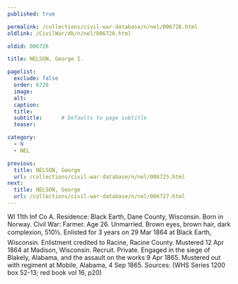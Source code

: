 ```yaml
---
published: true

permalink: /collections/civil-war-database/n/nel/006726.html
oldlink: /CivilWar/db/n/nel/006726.html

oldid: 006726

title: NELSON, George I.

pagelist:
  exclude: false
  order: 6726
  image: 
  alt:
  caption:
  title:
  subtitle:      # Defaults to page subtitle
  teaser:

category: 
  - N 
  - NEL

previous:
  title: NELSON, George
  url: /collections/civil-war-database/n/nel/006725.html  
next:
  title: NELSON, George
  url: /collections/civil-war-database/n/nel/006727.html   
---
```

WI 11th Inf Co A. Residence: Black Earth, Dane County, Wisconsin. Born in Norway. Civil War: Farmer. Age 26. Unmarried. Brown eyes, brown hair, dark complexion, 5&#146;10&frac12;&#148;. Enlisted for 3 years on 29 Mar 1864 at Black Earth, Wisconsin. Enlistment credited to Racine, Racine County. Mustered 12 Apr 1864 at Madison, Wisconsin. Recruit. Private. Engaged in the siege of Blakely, Alabama, and the assault on the works 9 Apr 1865. Mustered out with regiment at Mobile, Alabama, 4 Sep 1865. Sources: (WHS Series 1200 box 52-13; red book vol 16, p20)
